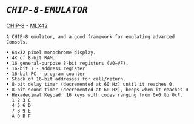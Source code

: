 
# *`CHIP-8-EMULATOR`*

<a href="https://en.wikipedia.org/wiki/CHIP-8">CHIP-8</a> - <a href="https://github.com/codam-coding-college/MLX42">MLX42</a>

```
A CHIP-8 emulator, and a good framework for emulating advanced Consols.

• 64x32 pixel monochrome display.
• 4K of 8-bit RAM.
• 16 general-purpose 8-bit registers (V0–VF).
• 16-bit I - address register
• 16-bit PC - program counter
• Stack of 16-bit addresses for call/return.
• 8-bit delay timer (decremented at 60 Hz) until it reaches 0.
• 8-bit sound timer (decremented at 60 Hz), beeps when it reaches 0
• Hexadecimal Keypad: 16 keys with codes ranging from 0x0 to 0xF.
  1 2 3 C
  4 5 6 D
  7 8 9 E
  A 0 B F
```
